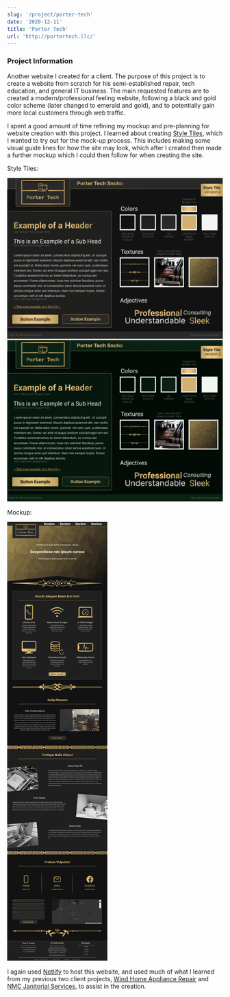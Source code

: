 ```yaml
---
slug: '/project/porter-tech'
date: '2020-12-11'
title: 'Porter Tech'
url: 'http://portertech.llc/'
---
```


### Project Information

Another website I created for a client. The purpose of this project is to create a website from scratch for his semi-established repair, tech education, and general IT business. The main requested features are to created a modern/professional feeling website, following a black and gold color scheme (later changed to emerald and gold), and to potentially gain more local customers through web traffic.

I spent a good amount of time refining my mockup and pre-planning for website creation with this project. I learned about creating [Style Tiles](https://styletil.es/), which I wanted to try out for the mock-up process. This includes making some visual guide lines for how the site may look, which after I created then made a further mockup which I could then follow for when creating the site.

Style Tiles:

![](../../images/projectPages/porter-tech-style-tile.png)
![](../../images/projectPages/porter-tech-style-tile-2.jpg)

Mockup:

![](../../images/projectPages/porter-tech-mockup.jpg)

I again used [Netlify](https://www.netlify.com/) to host this website, and used much of what I learned from my previous two client projects, [Wind Home Appliance Repair](/projects/wind-home) and [NMC Janitorial Services](/projects/nmc-janitorial), to assist in the creation.
